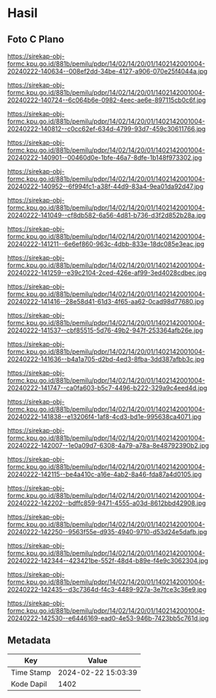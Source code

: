 # Hasil

## Foto C Plano

https://sirekap-obj-formc.kpu.go.id/881b/pemilu/pdpr/14/02/14/20/01/1402142001004-20240222-140634--008ef2dd-34be-4127-a906-070e25f4044a.jpg

https://sirekap-obj-formc.kpu.go.id/881b/pemilu/pdpr/14/02/14/20/01/1402142001004-20240222-140724--6c064b6e-0982-4eec-ae6e-897115cb0c6f.jpg

https://sirekap-obj-formc.kpu.go.id/881b/pemilu/pdpr/14/02/14/20/01/1402142001004-20240222-140812--c0cc62ef-634d-4799-93d7-459c30611766.jpg

https://sirekap-obj-formc.kpu.go.id/881b/pemilu/pdpr/14/02/14/20/01/1402142001004-20240222-140901--00460d0e-1bfe-46a7-8dfe-1b148f973302.jpg

https://sirekap-obj-formc.kpu.go.id/881b/pemilu/pdpr/14/02/14/20/01/1402142001004-20240222-140952--6f994fc1-a38f-44d9-83a4-9ea01da92d47.jpg

https://sirekap-obj-formc.kpu.go.id/881b/pemilu/pdpr/14/02/14/20/01/1402142001004-20240222-141049--cf8db582-6a56-4d81-b736-d3f2d852b28a.jpg

https://sirekap-obj-formc.kpu.go.id/881b/pemilu/pdpr/14/02/14/20/01/1402142001004-20240222-141211--6e6ef860-963c-4dbb-833e-18dc085e3eac.jpg

https://sirekap-obj-formc.kpu.go.id/881b/pemilu/pdpr/14/02/14/20/01/1402142001004-20240222-141259--e39c2104-2ced-426e-af99-3ed4028cdbec.jpg

https://sirekap-obj-formc.kpu.go.id/881b/pemilu/pdpr/14/02/14/20/01/1402142001004-20240222-141416--28e58d41-61d3-4f65-aa62-0cad98d77680.jpg

https://sirekap-obj-formc.kpu.go.id/881b/pemilu/pdpr/14/02/14/20/01/1402142001004-20240222-141537--cbf85515-5d76-49b2-947f-253364afb26e.jpg

https://sirekap-obj-formc.kpu.go.id/881b/pemilu/pdpr/14/02/14/20/01/1402142001004-20240222-141636--b4a1a705-d2bd-4ed3-8fba-3dd387afbb3c.jpg

https://sirekap-obj-formc.kpu.go.id/881b/pemilu/pdpr/14/02/14/20/01/1402142001004-20240222-141747--ca0fa603-b5c7-4496-b222-329a9c4eed4d.jpg

https://sirekap-obj-formc.kpu.go.id/881b/pemilu/pdpr/14/02/14/20/01/1402142001004-20240222-141838--e13206f4-1af8-4cd3-bd1e-995638ca4071.jpg

https://sirekap-obj-formc.kpu.go.id/881b/pemilu/pdpr/14/02/14/20/01/1402142001004-20240222-142007--1e0a09d7-6308-4a79-a78a-8e48792390b2.jpg

https://sirekap-obj-formc.kpu.go.id/881b/pemilu/pdpr/14/02/14/20/01/1402142001004-20240222-142115--be4a410c-a16e-4ab2-8a46-fda87a4d0105.jpg

https://sirekap-obj-formc.kpu.go.id/881b/pemilu/pdpr/14/02/14/20/01/1402142001004-20240222-142202--bdffc859-9471-4555-a03d-8612bbd42908.jpg

https://sirekap-obj-formc.kpu.go.id/881b/pemilu/pdpr/14/02/14/20/01/1402142001004-20240222-142250--9563f55e-d935-4940-9710-d53d24e5dafb.jpg

https://sirekap-obj-formc.kpu.go.id/881b/pemilu/pdpr/14/02/14/20/01/1402142001004-20240222-142344--423421be-552f-48d4-b89e-f4e9c3062304.jpg

https://sirekap-obj-formc.kpu.go.id/881b/pemilu/pdpr/14/02/14/20/01/1402142001004-20240222-142435--d3c7364d-f4c3-4489-927a-3e7fce3c36e9.jpg

https://sirekap-obj-formc.kpu.go.id/881b/pemilu/pdpr/14/02/14/20/01/1402142001004-20240222-142530--e6446169-ead0-4e53-946b-7423bb5c761d.jpg


## Metadata

| Key        | Value               |
| ---------- | ------------------- |
| Time Stamp | 2024-02-22 15:03:39 |
| Kode Dapil | 1402                |



